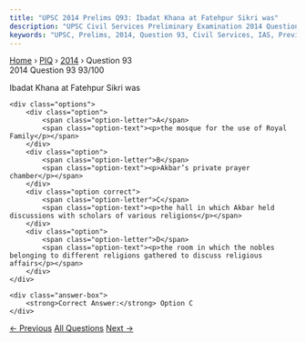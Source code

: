 ```yaml
---
title: "UPSC 2014 Prelims Q93: Ibadat Khana at Fatehpur Sikri was"
description: "UPSC Civil Services Preliminary Examination 2014 Question 93 with options and answer"
keywords: "UPSC, Prelims, 2014, Question 93, Civil Services, IAS, Previous Year Questions"
---
```


<nav class="breadcrumb">
    <a href="../../">Home</a>
    <span>›</span>
    <a href="../">PIQ</a>
    <span>›</span>
    <a href="./">2014</a>
    <span>›</span>
    <span>Question 93</span>
</nav>

<div class="question-header">
    <div class="question-meta">
        <span class="year-badge">2014</span>
        <span class="question-number">Question 93</span>
        <span class="progress">93/100</span>
    </div>
    <div class="progress-bar">
        <div class="progress-fill" style="width: 93.0%"></div>
    </div>
</div>

<div class="question-content">
    <div class="question-text">
        <p>Ibadat Khana at Fatehpur Sikri was</p>
    </div>
    
    <div class="options">
        <div class="option">
            <span class="option-letter">A</span>
            <span class="option-text"><p>the mosque for the use of Royal Family</p></span>
        </div>
        <div class="option">
            <span class="option-letter">B</span>
            <span class="option-text"><p>Akbar’s private prayer chamber</p></span>
        </div>
        <div class="option correct">
            <span class="option-letter">C</span>
            <span class="option-text"><p>the hall in which Akbar held discussions with scholars of various religions</p></span>
        </div>
        <div class="option">
            <span class="option-letter">D</span>
            <span class="option-text"><p>the room in which the nobles belonging to different religions gathered to discuss religious affairs</p></span>
        </div>
    </div>

    <div class="answer-box">
        <strong>Correct Answer:</strong> Option C
    </div>
</div>

<div class="question-nav">
    <a href="../q092-what-waswere-the-object-objects-of-queen-victorias/" class="nav-btn prev">← Previous</a>
    <a href="../" class="nav-btn center">All Questions</a>
    <a href="../q094-in-the-context-of-food-and-nutritional-security-of/" class="nav-btn next">Next →</a>
</div>
